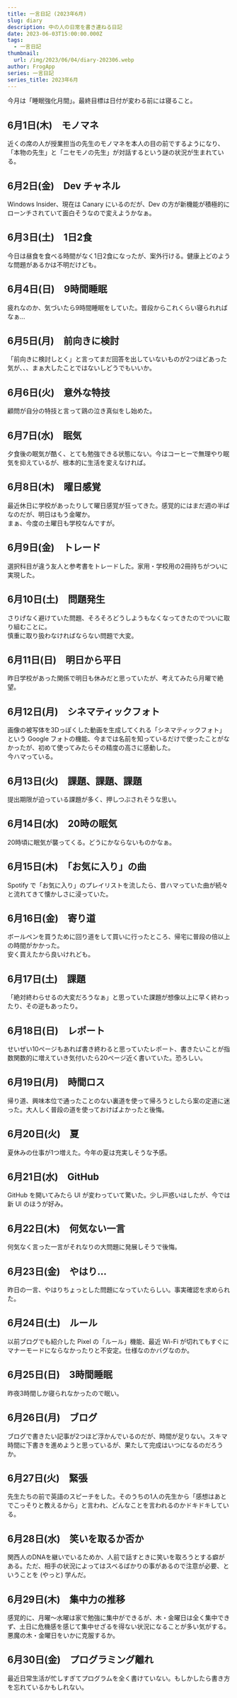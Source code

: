 ```yaml
---
title: 一言日記 (2023年6月)
slug: diary
description: 中の人の日常を書き連ねる日記
date: 2023-06-03T15:00:00.000Z
tags:
  - 一言日記
thumbnail:
  url: /img/2023/06/04/diary-202306.webp
author: FrogApp
series: 一言日記
series_title: 2023年6月
---
```


今月は「睡眠強化月間」。最終目標は日付が変わる前には寝ること。

## 6月1日(木)　モノマネ

近くの席の人が授業担当の先生のモノマネを本人の目の前でするようになり、「本物の先生」と「ニセモノの先生」が対話するという謎の状況が生まれている。

## 6月2日(金)　Dev チャネル

Windows Insider、現在は Canary にいるのだが、Dev の方が新機能が積極的にローンチされていて面白そうなので変えようかなぁ。

## 6月3日(土)　1日2食

今日は昼食を食べる時間がなく1日2食になったが、案外行ける。健康上どのような問題があるかは不明だけども。

## 6月4日(日)　9時間睡眠

疲れなのか、気づいたら9時間睡眠をしていた。普段からこれくらい寝られればなぁ…

## 6月5日(月)　前向きに検討

「前向きに検討しとく」と言ってまだ回答を出していないものが2つほどあった気が、、、まぁ大したことではないしどうでもいいか。

## 6月6日(火)　意外な特技

顧問が自分の特技と言って鶏の泣き真似をし始めた。

## 6月7日(水)　眠気

夕食後の眠気が酷く、とても勉強できる状態にない。今はコーヒーで無理やり眠気を抑えているが、根本的に生活を変えなければ。

## 6月8日(木)　曜日感覚

最近休日に学校があったりして曜日感覚が狂ってきた。感覚的にはまだ週の半ばなのだが、明日はもう金曜か。\
まぁ、今度の土曜日も学校なんですが。

## 6月9日(金)　トレード

選択科目が違う友人と参考書をトレードした。家用・学校用の2冊持ちがついに実現した。

## 6月10日(土)　問題発生

さりげなく避けていた問題、そろそろどうしようもなくなってきたのでついに取り組むことに。\
慎重に取り扱わなければならない問題で大変。

## 6月11日(日)　明日から平日

昨日学校があった関係で明日も休みだと思っていたが、考えてみたら月曜で絶望。

## 6月12日(月)　シネマティックフォト

画像の被写体を3Dっぽくした動画を生成してくれる「シネマティックフォト」という Google フォトの機能、今までは名前を知っているだけで使ったことがなかったが、初めて使ってみたらその精度の高さに感動した。\
今ハマっている。

## 6月13日(火)　課題、課題、課題

提出期限が迫っている課題が多く、押しつぶされそうな思い。

## 6月14日(水)　20時の眠気

20時頃に眠気が襲ってくる。どうにかならないものかなぁ。

## 6月15日(木)　「お気に入り」の曲

Spotify で「お気に入り」のプレイリストを流したら、昔ハマっていた曲が続々と流れてきて懐かしさに浸っていた。

## 6月16日(金)　寄り道

ボールペンを買うために回り道をして買いに行ったところ、帰宅に普段の倍以上の時間がかかった。\
安く買えたから良いけれども。

## 6月17日(土)　課題

「絶対終わらせるの大変だろうなぁ」と思っていた課題が想像以上に早く終わったり、その逆もあったり。

## 6月18日(日)　レポート

せいぜい10ページもあれば書き終わると思っていたレポート、書きたいことが指数関数的に増えていき気付いたら20ページ近く書いていた。恐ろしい。

## 6月19日(月)　時間ロス

帰り道、興味本位で通ったことのない裏道を使って帰ろうとしたら案の定道に迷った。大人しく普段の道を使っておけばよかったと後悔。

## 6月20日(火)　夏

夏休みの仕事が1つ増えた。今年の夏は充実しそうな予感。

## 6月21日(水)　GitHub

GitHub を開いてみたら UI が変わっていて驚いた。少し戸惑いはしたが、今では新 UI のほうが好み。

## 6月22日(木)　何気ない一言

何気なく言った一言がそれなりの大問題に発展しそうで後悔。

## 6月23日(金)　やはり…

昨日の一言、やはりちょっとした問題になっていたらしい。事実確認を求められた。

## 6月24日(土)　ルール

以前ブログでも紹介した Pixel の「ルール」機能、最近 Wi-Fi が切れてもすぐにマナーモードにならなかったりと不安定。仕様なのかバグなのか。

## 6月25日(日)　3時間睡眠

昨夜3時間しか寝られなかったので眠い。

## 6月26日(月)　ブログ

ブログで書きたい記事が2つほど浮かんでいるのだが、時間が足りない。スキマ時間に下書きを進めようと思っているが、果たして完成はいつになるのだろうか。

## 6月27日(火)　緊張

先生たちの前で英語のスピーチをした。そのうちの1人の先生から「感想はあとでこっそりと教えるから」と言われ、どんなことを言われるのかドキドキしている。

## 6月28日(水)　笑いを取るか否か

関西人のDNAを継いでいるためか、人前で話すときに笑いを取ろうとする癖がある。ただ、相手の状況によってはスベるばかりの事があるので注意が必要、ということを (やっと) 学んだ。

## 6月29日(木)　集中力の推移

感覚的に、月曜～水曜は家で勉強に集中ができるが、木・金曜日は全く集中できず、土日に危機感を感じて集中せざるを得ない状況になることが多い気がする。\
悪魔の木・金曜日をいかに克服するか。

## 6月30日(金)　プログラミング離れ

最近日常生活が忙しすぎてプログラムを全く書けていない。もしかしたら書き方を忘れているかもしれない。
